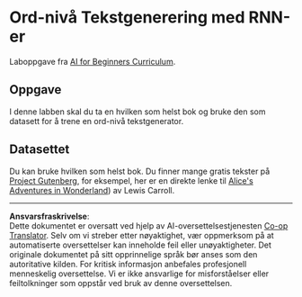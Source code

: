 <!--
CO_OP_TRANSLATOR_METADATA:
{
  "original_hash": "439e12796197a90e7623d4c9c057b9c2",
  "translation_date": "2025-08-28T15:53:10+00:00",
  "source_file": "lessons/5-NLP/17-GenerativeNetworks/lab/README.md",
  "language_code": "no"
}
-->
# Ord-nivå Tekstgenerering med RNN-er

Laboppgave fra [AI for Beginners Curriculum](https://github.com/microsoft/ai-for-beginners).

## Oppgave

I denne labben skal du ta en hvilken som helst bok og bruke den som datasett for å trene en ord-nivå tekstgenerator.

## Datasettet

Du kan bruke hvilken som helst bok. Du finner mange gratis tekster på [Project Gutenberg](https://www.gutenberg.org/), for eksempel, her er en direkte lenke til [Alice's Adventures in Wonderland](https://www.gutenberg.org/files/11/11-0.txt)) av Lewis Carroll.

---

**Ansvarsfraskrivelse**:  
Dette dokumentet er oversatt ved hjelp av AI-oversettelsestjenesten [Co-op Translator](https://github.com/Azure/co-op-translator). Selv om vi streber etter nøyaktighet, vær oppmerksom på at automatiserte oversettelser kan inneholde feil eller unøyaktigheter. Det originale dokumentet på sitt opprinnelige språk bør anses som den autoritative kilden. For kritisk informasjon anbefales profesjonell menneskelig oversettelse. Vi er ikke ansvarlige for misforståelser eller feiltolkninger som oppstår ved bruk av denne oversettelsen.